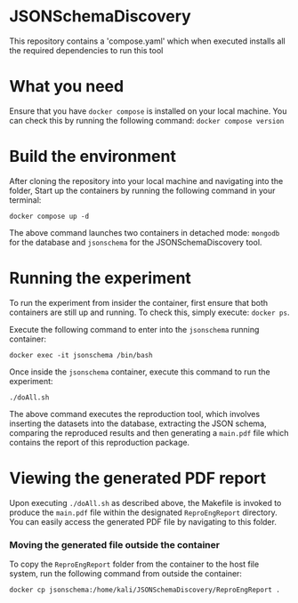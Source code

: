 # JSONSchemaDiscovery
This repository contains a 'compose.yaml' which when executed installs all the required dependencies to run this tool

# What you need 
Ensure that you have `docker compose` is installed on your local machine. You can check this by running the following command:
```docker compose version```

# Build the environment 
After cloning the repository into your local machine and navigating into the folder, Start up the containers by running the following command in your terminal:
```
docker compose up -d
```
The above command launches two containers in detached mode: `mongodb` for the database and `jsonschema` for the JSONSchemaDiscovery tool.

# Running the experiment
To run the experiment from insider the container, first ensure that both containers are still up and running. To check this, simply execute: ```docker ps```.

Execute the following command to enter into the `jsonschema` running container:
```
docker exec -it jsonschema /bin/bash
```

Once inside the `jsonschema` container, execute this command to run the experiment:
```
./doAll.sh
```
The above command executes the reproduction tool, which involves inserting the datasets into the database, extracting the JSON schema, comparing the reproduced results and then generating a `main.pdf` file which contains the report of this reproduction package.

# Viewing the generated PDF report 
Upon executing `./doAll.sh` as described above, the Makefile is invoked to produce the `main.pdf` file within the designated `ReproEngReport` directory. You can easily access the generated PDF file by navigating to this folder.

### Moving the generated file outside the container
To copy the `ReproEngReport` folder from the container to the host file system, run the following command from outside the container:
``` 
docker cp jsonschema:/home/kali/JSONSchemaDiscovery/ReproEngReport .
```